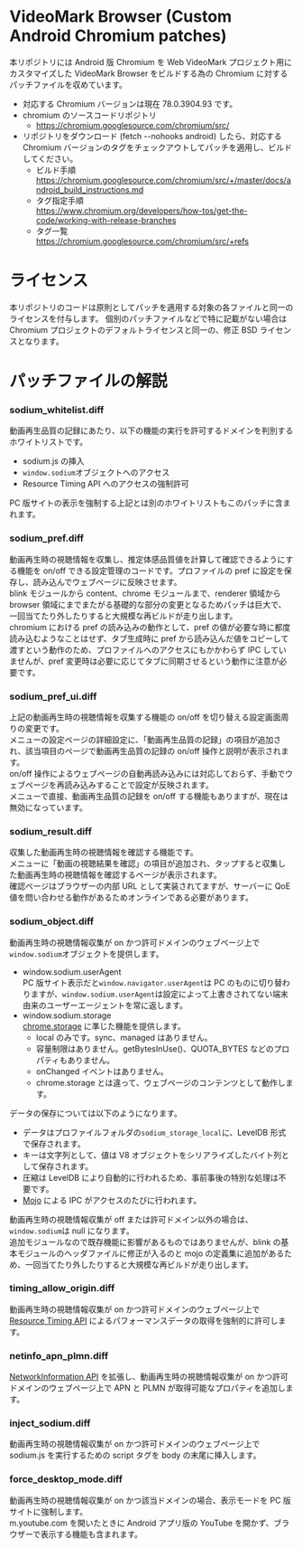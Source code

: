 # VideoMark Browser (Custom Android Chromium patches)
本リポジトリには Android 版 Chromium を Web VideoMark プロジェクト用にカスタマイズした VideoMark Browser をビルドする為の Chromium に対するパッチファイルを収めています。

* 対応する Chromium バージョンは現在 78.0.3904.93 です。
* chromium のソースコードリポジトリ
  * https://chromium.googlesource.com/chromium/src/  
* リポジトリをダウンロード (fetch --nohooks android) したら、対応する Chromium バージョンのタグをチェックアウトしてパッチを適用し、ビルドしてください。
  * ビルド手順  
  https://chromium.googlesource.com/chromium/src/+/master/docs/android_build_instructions.md
  * タグ指定手順  
  https://www.chromium.org/developers/how-tos/get-the-code/working-with-release-branches
  * タグ一覧  
  https://chromium.googlesource.com/chromium/src/+refs

# ライセンス
本リポジトリのコードは原則としてパッチを適用する対象の各ファイルと同一のライセンスを付与します。
個別のパッチファイルなどで特に記載がない場合は Chromium プロジェクトのデフォルトライセンスと同一の、修正 BSD ライセンスとなります。

# パッチファイルの解説
### sodium_whitelist.diff
動画再生品質の記録にあたり、以下の機能の実行を許可するドメインを判別するホワイトリストです。
- sodium.js の挿入
- ```window.sodium```オブジェクトへのアクセス
- Resource Timing API へのアクセスの強制許可

PC 版サイトの表示を強制する上記とは別のホワイトリストもこのパッチに含まれます。

### sodium_pref.diff
動画再生時の視聴情報を収集し、推定体感品質値を計算して確認できるようにする機能を on/off できる設定管理のコードです。プロファイルの pref に設定を保存し、読み込んでウェブページに反映させます。  
blink モジュールから content、chrome モジュールまで、renderer 領域から browser 領域にまでまたがる基礎的な部分の変更となるためパッチは巨大で、一回当てたり外したりすると大規模な再ビルドが走り出します。  
chromium における pref の読み込みの動作として、pref の値が必要な時に都度読み込むようなことはせず、タブ生成時に pref から読み込んだ値をコピーして渡すという動作のため、プロファイルへのアクセスにもかかわらず IPC していませんが、pref 変更時は必要に応じてタブに同期させるという動作に注意が必要です。

### sodium_pref_ui.diff
上記の動画再生時の視聴情報を収集する機能の on/off を切り替える設定画面周りの変更です。  
メニューの設定ページの詳細設定に、「動画再生品質の記録」の項目が追加され、該当項目のページで動画再生品質の記録の on/off 操作と説明が表示されます。  
on/off 操作によるウェブページの自動再読み込みには対応しておらず、手動でウェブページを再読み込みすることで設定が反映されます。  
メニューで直接、動画再生品質の記録を on/off する機能もありますが、現在は無効になっています。

### sodium_result.diff
収集した動画再生時の視聴情報を確認する機能です。  
メニューに「動画の視聴結果を確認」の項目が追加され、タップすると収集した動画再生時の視聴情報を確認するページが表示されます。  
確認ページはブラウザーの内部 URL として実装されてますが、サーバーに QoE 値を問い合わせる動作があるためオンラインである必要があります。

### sodium_object.diff
動画再生時の視聴情報収集が on かつ許可ドメインのウェブページ上で```window.sodium```オブジェクトを提供します。
- window.sodium.userAgent  
PC 版サイト表示だと```window.navigator.userAgent```は PC のものに切り替わりますが、```window.sodium.userAgent```は設定によって上書きされてない端末由来のユーザーエージェントを常に返します。
- window.sodium.storage  
[chrome.storage](https://developer.chrome.com/extensions/storage) に準じた機能を提供します。
  - local のみです。sync、managed はありません。
  - 容量制限はありません。getBytesInUse()、QUOTA_BYTES などのプロパティもありません。
  - onChanged イベントはありません。
  - chrome.storage とは違って、ウェブページのコンテンツとして動作します。

データの保存については以下のようになります。
- データはプロファイルフォルダの```sodium_storage_local```に、LevelDB 形式で保存されます。
- キーは文字列として、値は V8 オブジェクトをシリアライズしたバイト列として保存されます。
- 圧縮は LevelDB により自動的に行われるため、事前事後の特別な処理は不要です。
- [Mojo](https://chromium.googlesource.com/chromium/src/+/master/mojo/README.md) による IPC がアクセスのたびに行われます。

動画再生時の視聴情報収集が off または許可ドメイン以外の場合は、```window.sodium```は null になります。  
追加モジュールなので既存機能に影響があるものではありませんが、blink の基本モジュールのヘッダファイルに修正が入るのと mojo の定義集に追加があるため、一回当てたり外したりすると大規模な再ビルドが走り出します。

### timing_allow_origin.diff
動画再生時の視聴情報収集が on かつ許可ドメインのウェブページ上で [Resource Timing API](https://developer.mozilla.org/en-US/docs/Web/API/Resource_Timing_API) によるパフォーマンスデータの取得を強制的に許可します。

### netinfo_apn_plmn.diff
[NetworkInformation API](https://developer.mozilla.org/ja/docs/Web/API/NetworkInformation) を拡張し、動画再生時の視聴情報収集が on かつ許可ドメインのウェブページ上で APN と PLMN が取得可能なプロパティを追加します。

### inject_sodium.diff
動画再生時の視聴情報収集が on かつ許可ドメインのウェブページ上で sodium.js を実行するための script タグを body の末尾に挿入します。

### force_desktop_mode.diff
動画再生時の視聴情報収集が on かつ該当ドメインの場合、表示モードを PC 版サイトに強制します。  
m.youtube.com を開いたときに Android アプリ版の YouTube を開かず、ブラウザーで表示する機能も含まれます。
